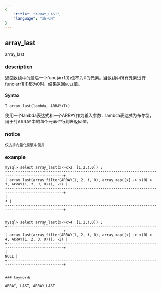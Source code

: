 ```yaml
---
{
    "title": "ARRAY_LAST",
    "language": "zh-CN"
}
---
```


<!-- 
Licensed to the Apache Software Foundation (ASF) under one
or more contributor license agreements.  See the NOTICE file
distributed with this work for additional information
regarding copyright ownership.  The ASF licenses this file
to you under the Apache License, Version 2.0 (the
"License"); you may not use this file except in compliance
with the License.  You may obtain a copy of the License at

  http://www.apache.org/licenses/LICENSE-2.0

Unless required by applicable law or agreed to in writing,
software distributed under the License is distributed on an
"AS IS" BASIS, WITHOUT WARRANTIES OR CONDITIONS OF ANY
KIND, either express or implied.  See the License for the
specific language governing permissions and limitations
under the License.
-->

## array_last

<version since="2.0">

array_last

</version>

### description
返回数组中的最后一个func(arr1[i])值不为0的元素。当数组中所有元素进行func(arr1[i])都为0时，结果返回`NULL`值。

#### Syntax

```
T array_last(lambda, ARRAY<T>)
```

使用一个lambda表达式和一个ARRAY作为输入参数，lambda表达式为布尔型，用于对ARRAY中的每个元素进行判断返回值。

### notice

`仅支持向量化引擎中使用`

### example

```
mysql> select array_last(x->x>2, [1,2,3,0]) ;
+------------------------------------------------------------------------------------------------+
| array_last(array_filter(ARRAY(1, 2, 3, 0), array_map([x] -> x(0) > 2, ARRAY(1, 2, 3, 0))), -1) |
+------------------------------------------------------------------------------------------------+
|                                                                                              3 |
+------------------------------------------------------------------------------------------------+


mysql> select array_last(x->x>4, [1,2,3,0]) ; 
+------------------------------------------------------------------------------------------------+
| array_last(array_filter(ARRAY(1, 2, 3, 0), array_map([x] -> x(0) > 4, ARRAY(1, 2, 3, 0))), -1) |
+------------------------------------------------------------------------------------------------+
|                                                                                           NULL |
+------------------------------------------------------------------------------------------------+


### keywords

ARRAY, LAST, ARRAY_LAST

